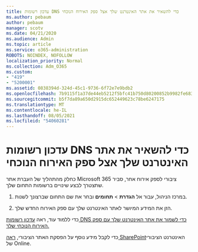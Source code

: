 ```yaml
---
title: עדכון רשומות DNS כדי להשאיר את אתר האינטרנט שלך אצל ספק האירוח הנוכחי
ms.author: pebaum
author: pebaum
manager: scotv
ms.date: 04/21/2020
ms.audience: Admin
ms.topic: article
ms.service: o365-administration
ROBOTS: NOINDEX, NOFOLLOW
localization_priority: Normal
ms.collection: Adm_O365
ms.custom:
- "419"
- "5200001"
ms.assetid: 0838394d-324d-45c1-9736-6f72e7e9bdb2
ms.openlocfilehash: 7b9115f1a37de44eb5212f5bfc41b750d80200852b9982fe683b90af6a22a7df
ms.sourcegitcommit: b5f7da89a650d2915dc652449623c78be6247175
ms.translationtype: MT
ms.contentlocale: he-IL
ms.lasthandoff: 08/05/2021
ms.locfileid: "54060281"
---
```

# <a name="update-dns-records-to-keep-your-website-with-your-current-hosting-provider"></a>עדכון רשומות DNS כדי להשאיר את אתר האינטרנט שלך אצל ספק האירוח הנוכחי

כחלק מהתהליך של העברת אתר Microsoft 365 ציבורי לספק אירוח אחר, סביר שתצטרך לבצע שינויים ברשומות התחום שלך.
  
1. במרכז הניהול, עבור אל **הגדרת** \> **תחומים** ובחר את שם התחום שברצונך לשנות.

2. הזן את המידע המיושר לאתר האינטרנט שלך עם ספק האירוח החדש שלך.

כדי ללמוד עוד, ראה [עדכון רשומות DNS כדי לשמור את אתר האינטרנט שלך עם ספק האירוח הנוכחי שלך.](https://docs.microsoft.com/microsoft-365/admin/dns/update-dns-records-to-retain-current-hosting-provider?view=o365-worldwide)
  
כדי לקבל מידע נוסף על הפסקת האתר הציבורי, [ראה SharePoint](https://support.office.com/article/sharepoint-online-public-websites-to-be-discontinued-e86bfd2f-5c7d-446f-a430-7cfcc0130916)האינטרנט הציבורי של Online.
